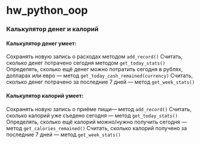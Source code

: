 # hw_python_oop
### Калькулятор денег и калорий
#### Калькулятор денег умеет:
  Сохранять новую запись о расходах методом ``` add_record() ```
  Считать, сколько денег потрачено сегодня методом ``` get_today_stats() ```
  Определять, сколько ещё денег можно потратить сегодня в рублях, долларах или евро — метод ``` get_today_cash_remained(currency) ```
  Считать, сколько денег потрачено за последние 7 дней — метод ``` get_week_stats() ```
#### Калькулятор калорий умеет:
  Сохранять новую запись о приёме пищи— метод ``` add_record() ```
  Считать, сколько калорий уже съедено сегодня — метод ``` get_today_stats() ```
  Определять, сколько ещё калорий можно/нужно получить сегодня — метод ``` get_calories_remained() ```
  Считать, сколько калорий получено за последние 7 дней — метод ``` get_week_stats() ```
